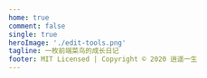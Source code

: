 ```yaml
---
home: true
comment: false
single: true
heroImage: './edit-tools.png'
tagline: 一枚前端菜鸟的成长日记
footer: MIT Licensed | Copyright © 2020 逍遥一生
---
```



